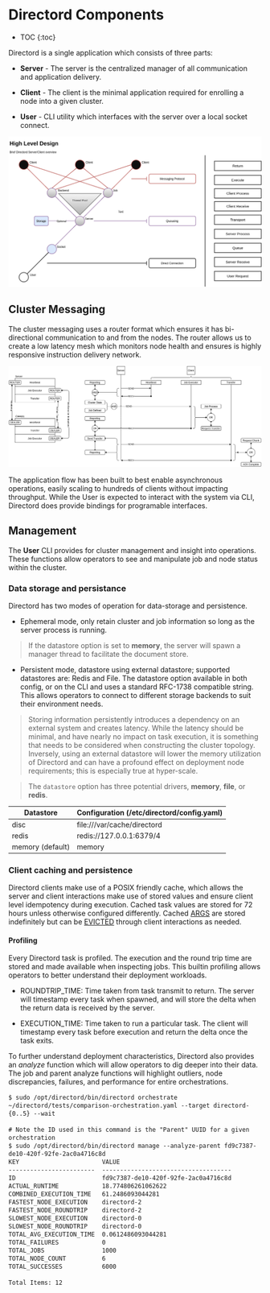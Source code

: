 # Directord Components

* TOC
{:toc}

Directord is a single application which consists of three parts:

* **Server** - The server is the centralized manager of all communication and
  application delivery.

* **Client** - The client is the minimal application required for enrolling a
  node into a given cluster.

* **User** - CLI utility which interfaces with the server over a local socket
  connect.

![Directord-Data-flow](assets/highlevel-messaging.png)

## Cluster Messaging

The cluster messaging uses a router format which ensures it has bi-directional
communication to and from the nodes. The router allows us to create a low
latency mesh which monitors node health and ensures is highly responsive
instruction delivery network.

![Directord-Data-flow](assets/Directord-Data-flow.png)

The application flow has been built to best enable asynchronous operations,
easily scaling to hundreds of clients without impacting throughput. While the
User is expected to interact with the system via CLI, Directord does provide
bindings for programable interfaces.

## Management

The **User** CLI provides for cluster management and insight into operations.
These functions allow operators to see and manipulate job and node status within
the cluster.

### Data storage and persistance

Directord has two modes of operation for data-storage and persistence.

* Ephemeral mode, only retain cluster and job information so long as the server
  process is running.

> If the datastore option is set to **memory**, the server will spawn a manager
  thread to facilitate the document store.

* Persistent mode, datastore using external datastore; supported datastores
  are: Redis and File. The datastore option available in both config, or on the
  CLI and uses a standard RFC-1738 compatible string. This allows operators to
  connect to different storage backends to suit their environment needs.

> Storing information persistently introduces a dependency on an external
  system and creates latency. While the latency should be minimal, and have
  nearly no impact on task execution, it is something that needs to be considered
  when constructing the cluster topology. Inversely, using an external datastore
  will lower the memory utilization of Directord and can have a profound effect
  on deployment node requirements; this is especially true at hyper-scale.

> The `datastore` option has three potential drivers, **memory**, **file**,
  or **redis**.

| Datastore               | Configuration (/etc/directord/config.yaml) |
| ----------------------- | ------------------------------------------ |
| disc                    | file:///var/cache/directord                |
| redis                   | redis://127.0.0.1:6379/4                   |
| memory (default)        | memory                                     |

### Client caching and persistence

Directord clients make use of a POSIX friendly cache, which allows the server
and client interactions make use of stored values and ensure client level
idempotency during execution. Cached task values are stored for 72 hours
unless otherwise configured differently. Cached [ARGS](components.md#arg)
are stored indefinitely but can be [EVICTED](components.md#cacheevict)
through client interactions as needed.

#### Profiling

Every Directord task is profiled. The execution and the round trip time are
stored and made available when inspecting jobs. This builtin profiling allows
operators to better understand their deployment workloads.

* ROUNDTRIP_TIME: Time taken from task transmit to return. The server will
  timestamp every task when spawned, and will store the delta when the return
  data is received by the server.

* EXECUTION_TIME: Time taken to run a particular task. The client will
  timestamp every task before execution and return the delta once the task
  exits.

To further understand deployment characteristics, Directord also provides an
*analyze* function which will allow operators to dig deeper into their data.
The job and parent analyze functions will highlight outliers, node
discrepancies, failures, and performance for entire orchestrations.

``` shell
$ sudo /opt/directord/bin/directord orchestrate ~/directord/tests/comparison-orchestration.yaml --target directord-{0..5} --wait

# Note the ID used in this command is the "Parent" UUID for a given orchestration
$ sudo /opt/directord/bin/directord manage --analyze-parent fd9c7387-de10-420f-92fe-2ac0a4716c8d
KEY                       VALUE
------------------------  ------------------------------------
ID                        fd9c7387-de10-420f-92fe-2ac0a4716c8d
ACTUAL_RUNTIME            18.774806261062622
COMBINED_EXECUTION_TIME   61.2486093044281
FASTEST_NODE_EXECUTION    directord-2
FASTEST_NODE_ROUNDTRIP    directord-2
SLOWEST_NODE_EXECUTION    directord-0
SLOWEST_NODE_ROUNDTRIP    directord-0
TOTAL_AVG_EXECUTION_TIME  0.0612486093044281
TOTAL_FAILURES            0
TOTAL_JOBS                1000
TOTAL_NODE_COUNT          6
TOTAL_SUCCESSES           6000

Total Items: 12
```
